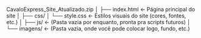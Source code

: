 CavaloExpress_Site_Atualizado.zip
│
├── index.html                      ← Página principal do site
│
├── css/
│   └── style.css                   ← Estilos visuais do site (cores, fontes, etc.)
│
├── js/                             ← (Pasta vazia por enquanto, pronta pra scripts futuros)
│
└── imagens/                        ← (Pasta vazia, onde você pode colocar logo, fundo, etc.)
